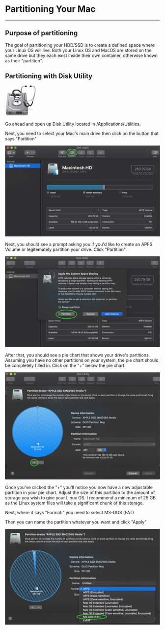 # Partitioning Your Mac
---

## Purpose of partitioning

The goal of partitioning your HDD/SSD is to create a defined space where your Linux OS will live. Both your Linux OS and MacOS are stored on the same drive but they each exist inside their own container, otherwise known as their "partition".  

## Partitioning with Disk Utility
![](images/dutillogo.png)

Go ahead and open up Disk Utility located in /Applications/Utilities.

Next, you need to select your Mac's main drive then click on the button that says "Partition"

![](images/dutil1.png)

Next, you should see a prompt asking you if you'd like to create an APFS Volume or legitemately partition your drive.  Click "Partition".

![](images/dutil2.png)

After that, you should see a pie chart that shows your drive's partitions.  Assuming you have no other partitions on your system, the pie chart should be completely filled in.  Click on the "+" below the pie chart.

![](images/dutil3.png)

Once you've clicked the "+" you'll notice you now have a new adjustable partition in your pie chart. Adjust the size of this partition to the  amount of storage you wish to give your Linux OS.  I recommend a minimum of 25 GB as the Linux system files will take a significant chunk of this storage.

Next, where it says "Format:" you need to select MS-DOS (FAT)

Then you can name the partition whatever you want and click "Apply"

![](images/dutil4.png)
